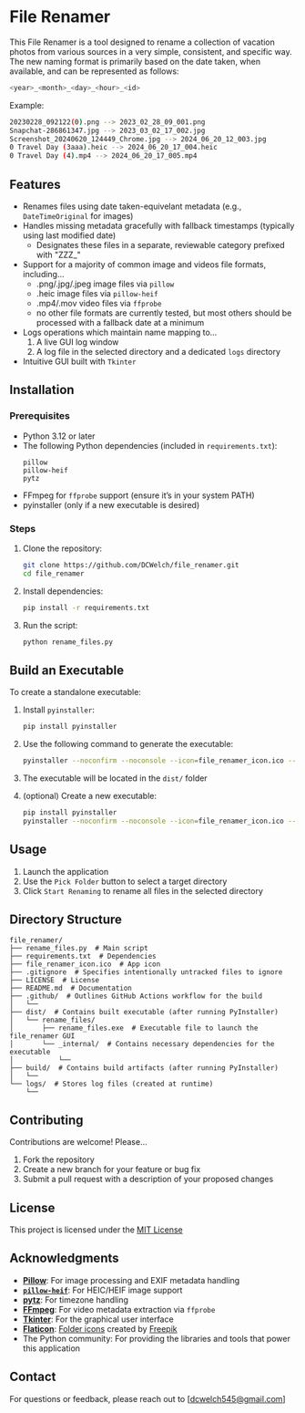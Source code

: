 # File Renamer

This File Renamer is a tool designed to rename a collection of vacation photos from various sources in a very simple, consistent, and specific way. The new naming format is primarily based on the date taken, when available, and can be represented as follows:
   ```bash
   <year>_<month>_<day>_<hour>_<id>
   ```
Example:
   ```bash
   20230228_092122(0).png --> 2023_02_28_09_001.png
   Snapchat-286861347.jpg --> 2023_03_02_17_002.jpg
   Screenshot_20240620_124449_Chrome.jpg --> 2024_06_20_12_003.jpg
   0 Travel Day (3aaa).heic --> 2024_06_20_17_004.heic
   0 Travel Day (4).mp4 --> 2024_06_20_17_005.mp4
   ```

## Features
- Renames files using date taken-equivelant metadata (e.g., `DateTimeOriginal` for images)
- Handles missing metadata gracefully with fallback timestamps (typically using last modified date)
  - Designates these files in a separate, reviewable category prefixed with "ZZZ_"
- Support for a majority of common image and videos file formats, including...
  - .png/.jpg/.jpeg image files via `pillow`
  - .heic image files via `pillow-heif`
  - .mp4/.mov video files via `ffprobe`
  - no other file formats are currently tested, but most others should be processed with a fallback date at a minimum
- Logs operations which maintain name mapping to...
  1. A live GUI log window
  2. A log file in the selected directory and a dedicated `logs` directory
- Intuitive GUI built with `Tkinter`

## Installation
### Prerequisites
- Python 3.12 or later
- The following Python dependencies (included in `requirements.txt`):
  ```plaintext
  pillow
  pillow-heif
  pytz
  ```
- FFmpeg for `ffprobe` support (ensure it’s in your system PATH)
- pyinstaller (only if a new executable is desired)

### Steps
1. Clone the repository:
   ```bash
   git clone https://github.com/DCWelch/file_renamer.git
   cd file_renamer
   ```
2. Install dependencies:
   ```bash
   pip install -r requirements.txt
   ```
3. Run the script:
   ```bash
   python rename_files.py
   ```

## Build an Executable
To create a standalone executable:
1. Install `pyinstaller`:
   ```bash
   pip install pyinstaller
   ```
2. Use the following command to generate the executable:
   ```bash
   pyinstaller --noconfirm --noconsole --icon=file_renamer_icon.ico --add-data "file_renamer_icon.ico;." --hidden-import=pillow_heif --hidden-import=pytz.zoneinfo --exclude-module numpy --exclude-module mkl --exclude-module tcl --exclude-module tbb --exclude-module pywin32 --exclude-module psutil rename_files.py
   ```
3. The executable will be located in the `dist/` folder

4. (optional) Create a new executable:
   ```bash
   pip install pyinstaller
   pyinstaller --noconfirm --noconsole --icon=file_renamer_icon.ico --add-data "file_renamer_icon.ico;." --hidden-import=pillow_heif --hidden-import=pytz.zoneinfo --exclude-module numpy --exclude-module mkl --exclude-module tcl --exclude-module tbb --exclude-module pywin32 --exclude-module psutil rename_files.py
   ```

## Usage
1. Launch the application
2. Use the `Pick Folder` button to select a target directory
3. Click `Start Renaming` to rename all files in the selected directory

## Directory Structure
```plaintext
file_renamer/
├── rename_files.py  # Main script
├── requirements.txt  # Dependencies
├── file_renamer_icon.ico  # App icon
├── .gitignore  # Specifies intentionally untracked files to ignore
├── LICENSE  # License
├── README.md  # Documentation
├── .github/  # Outlines GitHub Actions workflow for the build
│   └──
├── dist/  # Contains built executable (after running PyInstaller)
│   └── rename_files/
│       ├── rename_files.exe  # Executable file to launch the file_renamer GUI
│       └── _internal/  # Contains necessary dependencies for the executable
│           └──
├── build/  # Contains build artifacts (after running PyInstaller)
│   └──
└── logs/  # Stores log files (created at runtime)
    └──
```

## Contributing
Contributions are welcome! Please...
1. Fork the repository
2. Create a new branch for your feature or bug fix
3. Submit a pull request with a description of your proposed changes

## License
This project is licensed under the [MIT License](LICENSE)

## Acknowledgments
- **[Pillow](https://pillow.readthedocs.io/)**: For image processing and EXIF metadata handling
- **[`pillow-heif`](https://github.com/carsales/pillow-heif)**: For HEIC/HEIF image support
- **[pytz](https://pytz.sourceforge.net/)**: For timezone handling
- **[FFmpeg](https://ffmpeg.org/)**: For video metadata extraction via `ffprobe`
- **[Tkinter](https://docs.python.org/3/library/tkinter.html)**: For the graphical user interface
- **[Flaticon](https://www.flaticon.com/)**: [Folder icons](https://www.flaticon.com/free-icons/folder) created by [Freepik](https://www.flaticon.com/authors/freepik)
- The Python community: For providing the libraries and tools that power this application

## Contact
For questions or feedback, please reach out to [dcwelch545@gmail.com]
